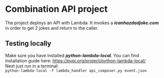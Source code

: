 # Combination API project
The project deploys an API with Lambda. It invokes a ***icanhazdadjoke.com*** in order to get 2 jokes and return to the caller.

## Testing locally
Make sure you have installed ***python-lambda-local***. You can find installation guide here: https://pypi.org/project/python-lambda-local/ <br>
Next just run in a terminal: <br>
`python-lambda-local -f lambda_handler api_composer.py event.json`